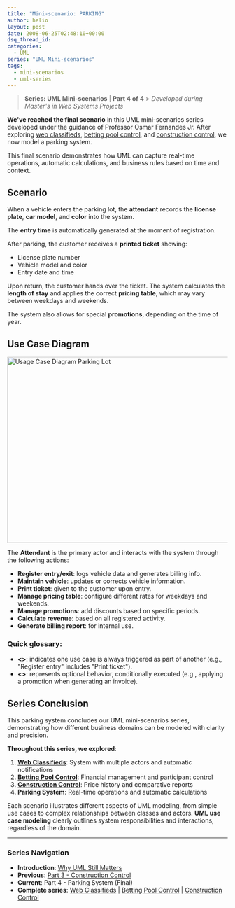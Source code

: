 ```yaml
---
title: "Mini-scenario: PARKING"
author: helio
layout: post
date: 2008-06-25T02:48:10+00:00
dsq_thread_id:
categories:
  - UML
series: "UML Mini-scenarios"
tags:
  - mini-scenarios
  - uml-series
---
```


> **Series: UML Mini-scenarios** | **Part 4 of 4** > _Developed during Master's in Web Systems Projects_

**We've reached the final scenario** in this UML mini-scenarios series developed under the guidance of Professor Osmar Fernandes Jr. After exploring [web classifieds](../2008-06-13-minicenario-classificados-na-web/), [betting pool control](../2008-06-17-minicenario-controle-de-bolao/), and [construction control](../2008-06-21-minicenario-controle-de-obras/), we now model a parking system.

This final scenario demonstrates how UML can capture real-time operations, automatic calculations, and business rules based on time and context.

## Scenario

When a vehicle enters the parking lot, the **attendant** records the **license plate**, **car model**, and **color** into the system.

The **entry time** is automatically generated at the moment of registration.

After parking, the customer receives a **printed ticket** showing:

- License plate number
- Vehicle model and color
- Entry date and time

Upon return, the customer hands over the ticket. The system calculates the **length of stay** and applies the correct **pricing table**, which may vary between weekdays and weekends.

The system also allows for special **promotions**, depending on the time of year.

## Use Case Diagram

<img src="/uploads/2008/07/estacionamento.png" alt="Usage Case Diagram Parking Lot" height="425" width="656" />

The **Attendant** is the primary actor and interacts with the system through the following actions:

- **Register entry/exit**: logs vehicle data and generates billing info.
- **Maintain vehicle**: updates or corrects vehicle information.
- **Print ticket**: given to the customer upon entry.
- **Manage pricing table**: configure different rates for weekdays and weekends.
- **Manage promotions**: add discounts based on specific periods.
- **Calculate revenue**: based on all registered activity.
- **Generate billing report**: for internal use.

### Quick glossary:

- **<<include>>**: indicates one use case is always triggered as part of another (e.g., "Register entry" includes "Print ticket").
- **<<extend>>**: represents optional behavior, conditionally executed (e.g., applying a promotion when generating an invoice).

## Series Conclusion

This parking system concludes our UML mini-scenarios series, demonstrating how different business domains can be modeled with clarity and precision.

**Throughout this series, we explored**:

1. **[Web Classifieds](../2008-06-13-minicenario-classificados-na-web/)**: System with multiple actors and automatic notifications
2. **[Betting Pool Control](../2008-06-17-minicenario-controle-de-bolao/)**: Financial management and participant control
3. **[Construction Control](../2008-06-21-minicenario-controle-de-obras/)**: Price history and comparative reports
4. **Parking System**: Real-time operations and automatic calculations

Each scenario illustrates different aspects of UML modeling, from simple use cases to complex relationships between classes and actors. **UML use case modeling** clearly outlines system responsibilities and interactions, regardless of the domain.

---

### **Series Navigation**

- **Introduction**: [Why UML Still Matters](../2008-06-10-uml-introduction-use-case-series/)
- **Previous**: [Part 3 - Construction Control](../2008-06-21-minicenario-controle-de-obras/)
- **Current**: Part 4 - Parking System (Final)
- **Complete series**: [Web Classifieds](../2008-06-13-minicenario-classificados-na-web/) | [Betting Pool Control](../2008-06-17-minicenario-controle-de-bolao/) | [Construction Control](../2008-06-21-minicenario-controle-de-obras/)
